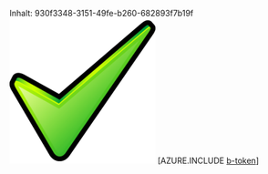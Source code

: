 Inhalt: 930f3348-3151-49fe-b260-682893f7b19f![Bild](5d4f9965-4b4d-4611-acb9-188907338671.png)
[AZURE.INCLUDE [b-token](09d2509b-c7cf-446b-8901-0e5659a87968.md)]
